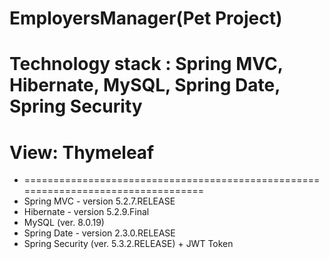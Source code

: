 # EmployersManager(Pet Project)
# Technology stack : Spring MVC, Hibernate, MySQL, Spring Date, Spring Security
# View: Thymeleaf
* ==================================================================================
* Spring MVC - version 5.2.7.RELEASE
* Hibernate - version 5.2.9.Final
* MySQL (ver. 8.0.19)
* Spring Date - version 2.3.0.RELEASE
* Spring Security (ver. 5.3.2.RELEASE) + JWT Token
